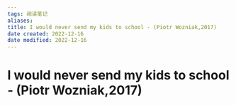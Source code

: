 ```yaml
---
tags: 阅读笔记
aliases: 
title: I would never send my kids to school - (Piotr Wozniak,2017)
date created: 2022-12-16
date modified: 2022-12-16
---
```


# I would never send my kids to school - (Piotr Wozniak,2017)
